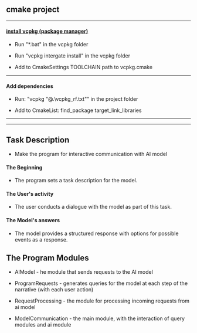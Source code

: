 

## cmake project
----
#### [install vcpkg (package manager)](https://github.com/microsoft/vcpkg#)

* Run "*.bat" in the vcpkg folder

* Run "vcpkg intergate install" in the vcpkg folder

* Add to CmakeSettings TOOLCHAIN path to vcpkg.cmake
----
#### Add dependencies
* Run: "vcpkg "@.\vcpkg_rf.txt"" in the project folder

* Add to CmakeList:
	find_package
	target_link_libraries
----
----
## Task Description
* Make the program for interactive communication with AI model

#### The Beginning
* The program sets a task description for the model. 

#### The User's activity
* The user conducts a dialogue with the model as part of this task.

#### The Model's answers
* The model provides a structured response with options for possible events as a response.

## The Program Modules

* AIModel - he module that sends requests to the AI model
* ProgramRequests - generates queries for the model at each step of the narrative (with each user action)
* RequestProcessing - the module for processing incoming requests from ai model

* ModelCommunication - the main module, with the interaction of query modules and ai module

